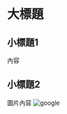 
# 大標題
## 小標題1
內容
## 小標題2
圖片內容
![google](https://www.google.com.tw/search?q=google&tbm=isch&ved=2ahUKEwiZutCt0YTvAhVJ9pQKHXFTAQ0Q2-cCegQIABAA&oq=google&gs_lcp=CgNpbWcQAzICCAAyAggAMgUIABCxAzICCAAyBQgAELEDMgUIABCxAzICCAAyBQgAELEDMgIIADICCABQ1AVY7wZgrwhoAHAAeACAARyIATaSAQEymAEAoAEBqgELZ3dzLXdpei1pbWfAAQE&sclient=img&ei=K2I3YNn4Hcns0wTxpoVo&bih=969&biw=1920&hl=zh-TW#imgrc=bmKHarofYZ4ziM)
